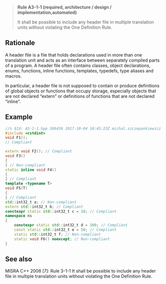 > **Rule A3-1-1 (required, architecture / design / implementation,automated)**
>
> It shall be possible to include any header file in multiple translation units
> without violating the One Definition Rule.

## Rationale

A header file is a file that holds declarations used in more than one
translation unit and acts as an interface between separately compiled parts of
a program. A header file often contains classes, object declarations, enums,
functions, inline functions, templates, typedefs, type aliases and macros.

In particular, a header file is not supposed to contain or produce definitions
of global objects or functions that occupy storage, especially objects that are
not declared “extern” or definitions of functions that are not declared
“inline”.

## Example

```cpp
//% $Id: A3-1-1.hpp 289436 2017-10-04 10:45:23Z michal.szczepankiewicz $
#include <cstdint>
void F1();
// Compliant

extern void F2(); // Compliant
void F3()
{
} // Non-compliant
static inline void F4()
{
} // Compliant
template <typename T>
void F5(T)
{
} // Compliant
std::int32_t a; // Non-compliant
extern std::int32_t b; // Compliant
constexpr static std::int32_t c = 10; // Compliant
namespace ns
{
    constexpr static std::int32_t d = 100; // Compliant
    const static std::int32_t e = 50; // Compliant
    static std::int32_t f; // Non-compliant
    static void F6() noexcept; // Non-compliant
}
```

## See also

MISRA C++ 2008 [7]: Rule 3-1-1 It shall be possible to include any header file
in multiple translation units without violating the One Definition Rule.
